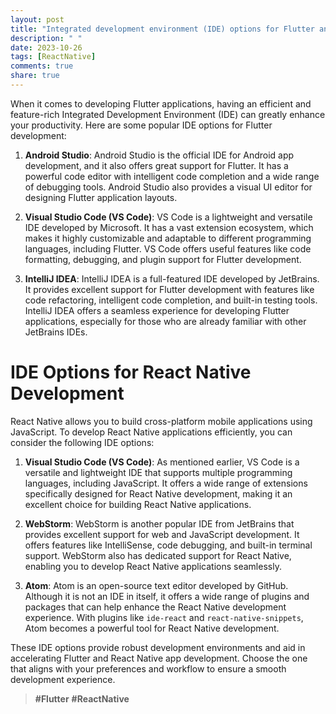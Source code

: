 ```yaml
---
layout: post
title: "Integrated development environment (IDE) options for Flutter and React Native"
description: " "
date: 2023-10-26
tags: [ReactNative]
comments: true
share: true
---
```


When it comes to developing Flutter applications, having an efficient and feature-rich Integrated Development Environment (IDE) can greatly enhance your productivity. Here are some popular IDE options for Flutter development:

1. **Android Studio**: Android Studio is the official IDE for Android app development, and it also offers great support for Flutter. It has a powerful code editor with intelligent code completion and a wide range of debugging tools. Android Studio also provides a visual UI editor for designing Flutter application layouts.

2. **Visual Studio Code (VS Code)**: VS Code is a lightweight and versatile IDE developed by Microsoft. It has a vast extension ecosystem, which makes it highly customizable and adaptable to different programming languages, including Flutter. VS Code offers useful features like code formatting, debugging, and plugin support for Flutter development.

3. **IntelliJ IDEA**: IntelliJ IDEA is a full-featured IDE developed by JetBrains. It provides excellent support for Flutter development with features like code refactoring, intelligent code completion, and built-in testing tools. IntelliJ IDEA offers a seamless experience for developing Flutter applications, especially for those who are already familiar with other JetBrains IDEs.

# IDE Options for React Native Development

React Native allows you to build cross-platform mobile applications using JavaScript. To develop React Native applications efficiently, you can consider the following IDE options:

1. **Visual Studio Code (VS Code)**: As mentioned earlier, VS Code is a versatile and lightweight IDE that supports multiple programming languages, including JavaScript. It offers a wide range of extensions specifically designed for React Native development, making it an excellent choice for building React Native applications.

2. **WebStorm**: WebStorm is another popular IDE from JetBrains that provides excellent support for web and JavaScript development. It offers features like IntelliSense, code debugging, and built-in terminal support. WebStorm also has dedicated support for React Native, enabling you to develop React Native applications seamlessly.

3. **Atom**: Atom is an open-source text editor developed by GitHub. Although it is not an IDE in itself, it offers a wide range of plugins and packages that can help enhance the React Native development experience. With plugins like `ide-react` and `react-native-snippets`, Atom becomes a powerful tool for React Native development.

These IDE options provide robust development environments and aid in accelerating Flutter and React Native app development. Choose the one that aligns with your preferences and workflow to ensure a smooth development experience.

> **#Flutter**  **#ReactNative**